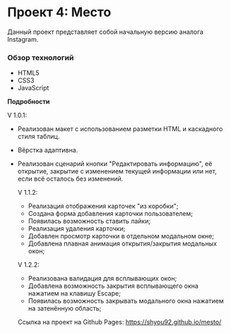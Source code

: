 # Проект 4: Место
 
Данный проект представляет собой начальную версию аналога Instagram.

### Обзор технологий

- HTML5
- CSS3
- JavaScript

**Подробности**

V 1.0.1: 
- Реализован макет с использованием разметки HTML и каскадного стиля таблиц.
- Вёрстка адаптивна.
- Реализован сценарий кнопки "Редактировать информацию", её открытие, закрытие с изменением текущей информации или нет, 
  если всё осталось без изменений.

  V 1.1.2:
  - Рeализация отображения карточек "из коробки";
  - Создана форма добавления карточки пользователем;
  - Появилась возможность ставить лайки;
  - Реализация удаления карточки;
  - Добавлен просмотр карточки в отдельном модальном окне;
  - Добавлена плавная анимация открытия/закрытия модальных окон;

  V 1.2.2:
  - Реализована валидация для всплывающих окон;
  - Добавлена возможность закрытия всплывающего окна нажатием на клавишу Escape;
  - Появилась возможность закрывать модального окна нажатием на затенённую область;

  Ссылка на проект на Github Pages: https://shyou92.github.io/mesto/ 
